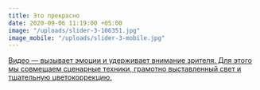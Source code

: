 ```yaml
---
title: Это прекрасно
date: 2020-09-06 11:19:00 +05:00
image: "/uploads/slider-3-106351.jpg"
image_mobile: "/uploads/slider-3-mobile.jpg"
---
```


[Видео — вызывает эмоции и удерживает внимание зрителя. Для этого мы совмещаем сценарные техники, грамотно выставленный свет и тщательную цветокоррекцию. ](http://mubinovmovies.uz)